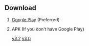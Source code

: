 ## Download

1. [Google Play](https://play.google.com/store/apps/details?id=tool.seagull.v) (Preferred)
2. APK (If you don't have Google Play)

      [v3.2](https://github.com/seagulltool/seagulltool.github.io/releases/download/v3.2/seagull-release-v3.2.apk)
      [v3.0](https://github.com/seagulltool/seagulltool.github.io/releases/download/v3.0/seagull-release-3.0.apk)
